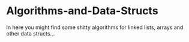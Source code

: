 # Algorithms-and-Data-Structs

In here you might find some shitty algorithms for linked lists, arrays and other data structs...
